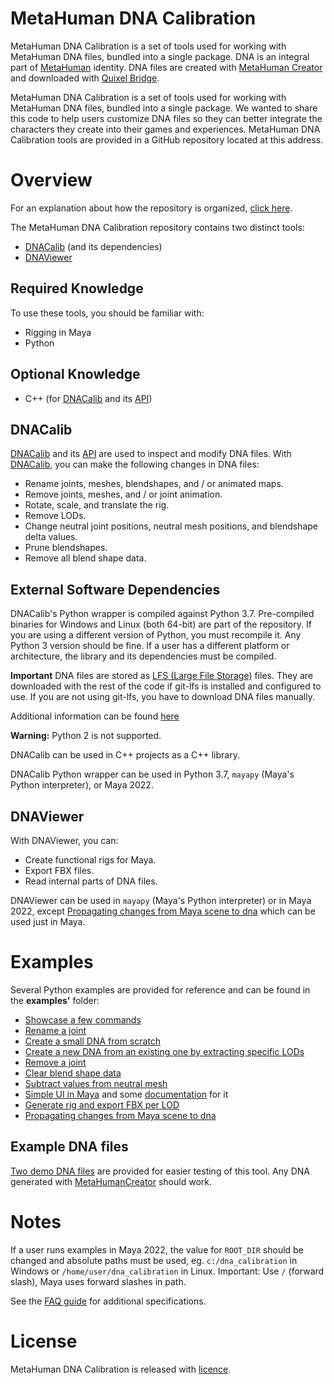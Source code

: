# MetaHuman DNA Calibration
MetaHuman DNA Calibration is a set of tools used for working with MetaHuman DNA files, bundled into a single package.
DNA is an integral part of [MetaHuman](https://www.unrealengine.com/en-US/metahuman) identity.
DNA files are created with [MetaHuman Creator](https://metahuman.unrealengine.com/) and downloaded with 
[Quixel Bridge](https://docs.metahuman.unrealengine.com/en-US/downloading-metahumans-with-quixel-bridge/).

MetaHuman DNA Calibration is a set of tools used for working with MetaHuman DNA files, bundled into a single package. We wanted to share this code to help users customize DNA files so they can better integrate the characters they create into their games and experiences.
MetaHuman DNA Calibration tools are provided in a GitHub repository located at this address.


# Overview
For an explanation about how the repository is organized, [click here](repository_organization_md).

The MetaHuman DNA Calibration repository contains two distinct tools:
- [DNACalib](dnacalib_md) (and its dependencies) 
- [DNAViewer](dna_viewer_md)


## Required Knowledge
To use these tools, you should be familiar with:
- Rigging in Maya
- Python

## Optional Knowledge
- C++ (for [DNACalib](dnacalib_md) and its [API](dnacalib_api_md))


## DNACalib
[DNACalib](dnacalib_md) and its [API](dnacalib_api_md) are used to inspect and modify DNA files. With [DNACalib](dnacalib_md), you can make the following changes in DNA files:
- Rename joints, meshes, blendshapes, and / or animated maps.
- Remove joints, meshes, and / or joint animation.
- Rotate, scale, and translate the rig.
- Remove LODs.
- Change neutral joint positions, neutral mesh positions, and blendshape delta values.
- Prune blendshapes.
- Remove all blend shape data.


## External Software Dependencies
DNACalib's Python wrapper is compiled against Python 3.7. Pre-compiled binaries for Windows and Linux (both 64-bit) are part of the repository.
If you are using a different version of Python, you must recompile it. Any Python 3 version should be fine.
If a user has a different platform or architecture, the library and its dependencies must be compiled.

**Important**
DNA files are stored as [LFS (Large File Storage)](https://git-lfs.github.com/) files. They are downloaded with the rest of the code if 
git-lfs is installed and configured to use. If you are not using git-lfs, you have to download DNA files manually. 

Additional information can be found [here](faq_md#fix--runtimeerror--error-loading-dna--dna-signature-mismatched-expected-dna-got-ver-)

**Warning:** 
Python 2 is not supported.

DNACalib can be used in C++ projects as a C++ library.

DNACalib Python wrapper can be used in Python 3.7, `mayapy` (Maya's Python interpreter), or Maya 2022.


## DNAViewer
With DNAViewer, you can:
- Create functional rigs for Maya.
- Export FBX files.
- Read internal parts of DNA files.

DNAViewer can be used in `mayapy` (Maya's Python interpreter) or in Maya 2022, except [Propagating changes from Maya scene to dna](https://github.com/EpicGames/MetaHuman-DNA-Calibration/tree/main/examples/dna_viewer_grab_changes_from_scene_and_propagate_to_dna.py) which can be used just in Maya.

# Examples
Several Python examples are provided for reference and can be found in the **examples'** folder:
- [Showcase a few commands](https://github.com/EpicGames/MetaHuman-DNA-Calibration/tree/main/examples/dnacalib_demo.py)
- [Rename a joint](https://github.com/EpicGames/MetaHuman-DNA-Calibration/tree/main/examples/dnacalib_rename_joint_demo.py)
- [Create a small DNA from scratch](https://github.com/EpicGames/MetaHuman-DNA-Calibration/tree/main/examples/dna_demo.py)
- [Create a new DNA from an existing one by extracting specific LODs](https://github.com/EpicGames/MetaHuman-DNA-Calibration/tree/main/examples/dnacalib_lod_demo.py)
- [Remove a joint](https://github.com/EpicGames/MetaHuman-DNA-Calibration/tree/main/examples/dnacalib_remove_joint.py)
- [Clear blend shape data](https://github.com/EpicGames/MetaHuman-DNA-Calibration/tree/main/examples/dnacalib_clear_blend_shapes.py)
- [Subtract values from neutral mesh](https://github.com/EpicGames/MetaHuman-DNA-Calibration/tree/main/examples/dnacalib_neutral_mesh_subtract.py)
- [Simple UI in Maya](https://github.com/EpicGames/MetaHuman-DNA-Calibration/tree/main/examples/dna_viewer_run_in_maya.py) and some [documentation](dna_viewer.md#usage-in-maya) for it
- [Generate rig and export FBX per LOD](https://github.com/EpicGames/MetaHuman-DNA-Calibration/tree/main/examples/dna_viewer_demo.py)
- [Propagating changes from Maya scene to dna](https://github.com/EpicGames/MetaHuman-DNA-Calibration/tree/main/examples/dna_viewer_grab_changes_from_scene_and_propagate_to_dna.py)

## Example DNA files
[Two demo DNA files](https://github.com/EpicGames/MetaHuman-DNA-Calibration/tree/main/data/dna) are provided for easier testing of this tool. Any DNA generated with [MetaHumanCreator](https://www.unrealengine.com/en-US/metahuman)
should work.

# Notes
If a user runs examples in Maya 2022, the value for `ROOT_DIR` should be changed and absolute paths must be used, 
eg. `c:/dna_calibration` in Windows or `/home/user/dna_calibration` in Linux. Important: Use `/` (forward slash), Maya uses forward slashes in path.

See the [FAQ guide](faq_md) for additional specifications.

# License
MetaHuman DNA Calibration is released with [licence](https://github.com/EpicGames/MetaHuman-DNA-Calibration/tree/main/LICENSE).
